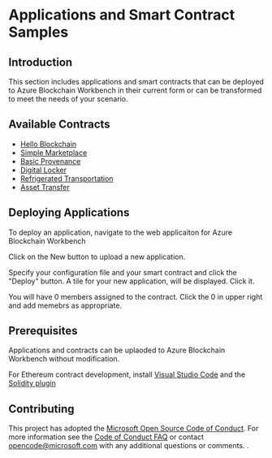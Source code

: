 # Applications and Smart Contract Samples

## Introduction

This section includes applications and smart contracts that can be deployed to Azure Blockchain Workbench in their current form or can be transformed to meet the needs of your scenario.

## Available Contracts
* [Hello Blockchain](.\hello-blockchain)
* [Simple Marketplace](.\simple-marketplace)
* [Basic Provenance](.\basic-provenance)
* [Digital Locker](.\digital-locker)
* [Refrigerated Transportation](.\refrigerated-transportation)
* [Asset Transfer](.\asset-transfer)

## Deploying Applications
To deploy an application, navigate to the web applicaiton for Azure Blockchain Workbench
[](.\deployapp1.PNG)

Click on the New button to upload a new application.
[](.\deployapp2.PNG)

Specify your configuration file and your smart contract and click the "Deploy" button.
[](.\deployapp3.PNG)
A tile for your new application, will be displayed. Click it.

[](.\deployapp4.PNG)
You will have 0 members assigned to the contract. Click the 0 in upper right and add memebrs as appropriate.


## Prerequisites

Applications and contracts can be uplaoded to Azure Blockchain Workbench without modification.

For Ethereum contract development, install [Visual Studio Code](https://code.visualstudio.com/) and the [Solidity plugin](https://marketplace.visualstudio.com/items?itemName=JuanBlanco.solidity)

## Contributing

This project has adopted the [Microsoft Open Source Code of Conduct](https://opensource.microsoft.com/codeofconduct/). For more information see the [Code of Conduct FAQ](https://opensource.microsoft.com/codeofconduct/faq/) or contact [opencode@microsoft.com](mailto:opencode@microsoft.com) with any additional questions or comments.
.
